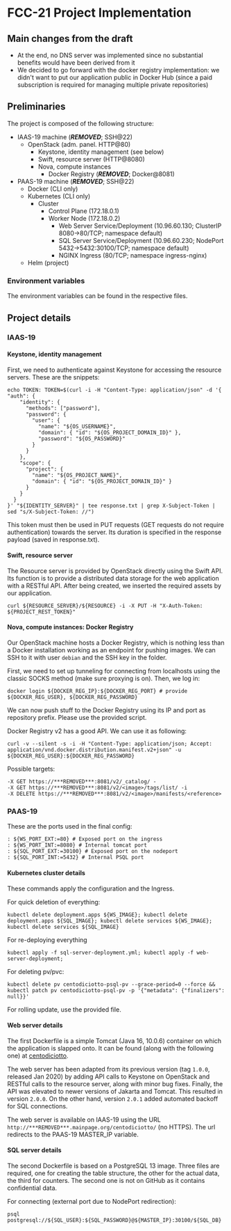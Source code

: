 # FCC-21 Project Implementation

## Main changes from the draft

- At the end, no DNS server was implemented since no substantial benefits would have been derived from it
- We decided to go forward with the docker registry implementation: we didn't want to put our application public in Docker Hub (since a paid subscription is required for managing multiple private repositories)

## Preliminaries

The project is composed of the following structure:

- IAAS-19 machine (***REMOVED***; SSH@22)
  - OpenStack (adm. panel. HTTP@80)
    - Keystone, identity management (see below)
    - Swift, resource server (HTTP@8080)
    - Nova, compute instances
      - Docker Registry (***REMOVED***; Docker@8081)
- PAAS-19 machine (***REMOVED***; SSH@22)
  - Docker (CLI only)
  - Kubernetes (CLI only)
    - Cluster
      - Control Plane (172.18.0.1)
      - Worker Node (172.18.0.2)
        - Web Server Service/Deployment (10.96.60.130; ClusterIP 8080->80/TCP; namespace default)
        - SQL Server Service/Deployment (10.96.60.230; NodePort 5432->5432:30100/TCP; namespace default)
        - NGINX Ingress (80/TCP; namespace ingress-nginx)
  - Helm (project)

### Environment variables

The environment variables can be found in the respective files.

## Project details

### IAAS-19

#### Keystone, identity management

First, we need to authenticate against Keystone for accessing the resource servers. These are the snippets:

```shell
echo TOKEN: TOKEN=$(curl -i -H "Content-Type: application/json" -d '{ "auth": {
    "identity": {
      "methods": ["password"],
      "password": {
        "user": {
          "name": "${OS_USERNAME}",
          "domain": { "id": "${OS_PROJECT_DOMAIN_ID}" },
          "password": "${OS_PASSWORD}"
        }
      }
    },
    "scope": {
      "project": {
        "name": "${OS_PROJECT_NAME}",
        "domain": { "id": "${OS_PROJECT_DOMAIN_ID}" }
      }
    }
  }
}' "${IDENTITY_SERVER}" | tee response.txt | grep X-Subject-Token | sed "s/X-Subject-Token: //")
```

This token must then be used in PUT requests (GET requests do not require authentication) towards the server.
Its duration is specified in the response payload (saved in response.txt).

#### Swift, resource server

The Resource server is provided by OpenStack directly using the Swift API. Its function is to provide a distributed data storage for the web application with a RESTful API. After being created, we inserted the required assets by our application.

```shell
curl ${RESOURCE_SERVER}/${RESOURCE} -i -X PUT -H "X-Auth-Token: ${PROJECT_REST_TOKEN}" 
```

#### Nova, compute instances: Docker Registry

Our OpenStack machine hosts a Docker Registry, which is nothing less than a Docker installation working as an endpoint for pushing images. We can SSH to it with user `debian` and the SSH key in the folder.

First, we need to set up tunneling for connecting from localhosts using the classic SOCKS method (make sure proxying is on). Then, we log in:

```shell
docker login ${DOCKER_REG_IP}:${DOCKER_REG_PORT} # provide ${DOCKER_REG_USER}, ${DOCKER_REG_PASSWORD}
```

We can now push stuff to the Docker Registry using its IP and port as repository prefix. Please use the provided script.

Docker Registry v2 has a good API. We can use it as following:

```shell
curl -v --silent -s -i -H "Content-Type: application/json; Accept: application/vnd.docker.distribution.manifest.v2+json" -u ${DOCKER_REG_USER}:${DOCKER_REG_PASSWORD} 
```

Possible targets:

```shell
-X GET https://***REMOVED***:8081/v2/_catalog/ -
-X GET https://***REMOVED***:8081/v2/<image>/tags/list/ -i
-X DELETE https://***REMOVED***:8081/v2/<image>/manifests/<reference>
```


### PAAS-19

These are the ports used in the final config:

```shell
: ${WS_PORT_EXT:=80} # Exposed port on the ingress
: ${WS_PORT_INT:=8080} # Internal tomcat port
: ${SQL_PORT_EXT:=30100} # Exposed port on the nodeport
: ${SQL_PORT_INT:=5432} # Internal PSQL port
```

#### Kubernetes cluster details

These commands apply the configuration and the Ingress.

For quick deletion of everything:

```shell
kubectl delete deployment.apps ${WS_IMAGE}; kubectl delete deployment.apps ${SQL_IMAGE}; kubectl delete services ${WS_IMAGE}; kubectl delete services ${SQL_IMAGE}
```

For re-deploying everything

```shell
kubectl apply -f sql-server-deployment.yml; kubectl apply -f web-server-deployment;
```

For deleting pv/pvc:

```shell
kubectl delete pv centodiciotto-psql-pv --grace-period=0 --force && kubectl patch pv centodiciotto-psql-pv -p '{"metadata": {"finalizers": null}}'
```

For rolling update, use the provided file.

#### Web server details

The first Dockerfile is a simple Tomcat (Java 16, 10.0.6) container on which the application is slapped onto. It can be found (along with the following one) at  [centodiciotto](https://github.com/mfranzil/centodiciotto).

The web server has been adapted from its previous version (tag `1.0.0`, released Jan 2020) by adding API calls to Keystone on OpenStack and RESTful calls to the resource server, along with minor bug fixes. Finally, the API was elevated to newer versions of Jakarta and Tomcat. This resulted in version `2.0.0`. On the other hand, version `2.0.1` added automated backoff for SQL connections.

The web server is available on IAAS-19 using the URL `http://***REMOVED***.mainpage.org/centodiciotto/` (no HTTPS). The url redirects to the PAAS-19 MASTER_IP variable.

#### SQL server details

The second Dockerfile is based on a PostgreSQL 13 image. Three files are required, one for creating the table structure, the other for the actual data, the third for counters. The second one is not on GitHub as it contains confidential data.

For connecting (external port due to NodePort redirection):

```shell
psql postgresql://${SQL_USER}:${SQL_PASSWORD}@${MASTER_IP}:30100/${SQL_DB}
```
